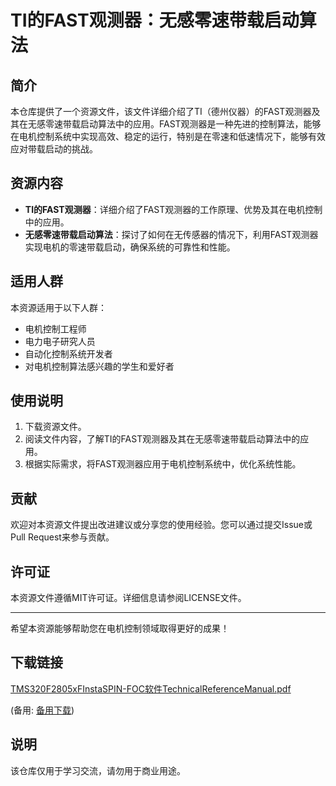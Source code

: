 # TI的FAST观测器：无感零速带载启动算法

## 简介

本仓库提供了一个资源文件，该文件详细介绍了TI（德州仪器）的FAST观测器及其在无感零速带载启动算法中的应用。FAST观测器是一种先进的控制算法，能够在电机控制系统中实现高效、稳定的运行，特别是在零速和低速情况下，能够有效应对带载启动的挑战。

## 资源内容

- **TI的FAST观测器**：详细介绍了FAST观测器的工作原理、优势及其在电机控制中的应用。
- **无感零速带载启动算法**：探讨了如何在无传感器的情况下，利用FAST观测器实现电机的零速带载启动，确保系统的可靠性和性能。

## 适用人群

本资源适用于以下人群：

- 电机控制工程师
- 电力电子研究人员
- 自动化控制系统开发者
- 对电机控制算法感兴趣的学生和爱好者

## 使用说明

1. 下载资源文件。
2. 阅读文件内容，了解TI的FAST观测器及其在无感零速带载启动算法中的应用。
3. 根据实际需求，将FAST观测器应用于电机控制系统中，优化系统性能。

## 贡献

欢迎对本资源文件提出改进建议或分享您的使用经验。您可以通过提交Issue或Pull Request来参与贡献。

## 许可证

本资源文件遵循MIT许可证。详细信息请参阅LICENSE文件。

---

希望本资源能够帮助您在电机控制领域取得更好的成果！

## 下载链接
[TMS320F2805xFInstaSPIN-FOC软件TechnicalReferenceManual.pdf](https://pan.quark.cn/s/d17ed87fc2c8) 

(备用: [备用下载](https://pan.baidu.com/s/147jFXyR_GVAJUZ6VzOReEw?pwd=1234))

## 说明

该仓库仅用于学习交流，请勿用于商业用途。
